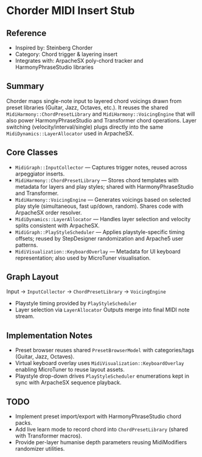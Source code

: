# Chorder MIDI Insert Stub

## Reference
- Inspired by: Steinberg Chorder
- Category: Chord trigger & layering insert
- Integrates with: ArpacheSX poly-chord tracker and HarmonyPhraseStudio libraries

## Summary
Chorder maps single-note input to layered chord voicings drawn from preset libraries (Guitar, Jazz, Octaves, etc.). It reuses the shared `MidiHarmony::ChordPresetLibrary` and `MidiHarmony::VoicingEngine` that will also power HarmonyPhraseStudio and Transformer chord operations. Layer switching (velocity/interval/single) plugs directly into the same `MidiDynamics::LayerAllocator` used in ArpacheSX.

## Core Classes
- `MidiGraph::InputCollector` — Captures trigger notes, reused across arpeggiator inserts.
- `MidiHarmony::ChordPresetLibrary` — Stores chord templates with metadata for layers and play styles; shared with HarmonyPhraseStudio and Transformer.
- `MidiHarmony::VoicingEngine` — Generates voicings based on selected play style (simultaneous, fast up/down, random). Shares code with ArpacheSX order resolver.
- `MidiDynamics::LayerAllocator` — Handles layer selection and velocity splits consistent with ArpacheSX.
- `MidiGraph::PlayStyleScheduler` — Applies playstyle-specific timing offsets; reused by StepDesigner randomization and Arpache5 user patterns.
- `MidiVisualization::KeyboardOverlay` — Metadata for UI keyboard representation; also used by MicroTuner visualisation.

## Graph Layout
Input → `InputCollector` → `ChordPresetLibrary` → `VoicingEngine`
- Playstyle timing provided by `PlayStyleScheduler`
- Layer selection via `LayerAllocator`
Outputs merge into final MIDI note stream.

## Implementation Notes
- Preset browser reuses shared `PresetBrowserModel` with categories/tags (Guitar, Jazz, Octaves).
- Virtual keyboard overlay uses `MidiVisualization::KeyboardOverlay` enabling MicroTuner to reuse layout assets.
- Playstyle drop-down drives `PlayStyleScheduler` enumerations kept in sync with ArpacheSX sequence playback.

## TODO
- Implement preset import/export with HarmonyPhraseStudio chord packs.
- Add live learn mode to record chord into `ChordPresetLibrary` (shared with Transformer macros).
- Provide per-layer humanise depth parameters reusing MidiModifiers randomizer utilities.
